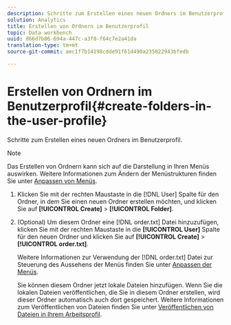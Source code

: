 ```yaml
---
description: Schritte zum Erstellen eines neuen Ordners im Benutzerprofil.
solution: Analytics
title: Erstellen von Ordnern im Benutzerprofil
topic: Data workbench
uuid: d66d7b86-694a-447c-a3f0-f64c7e2a41da
translation-type: tm+mt
source-git-commit: aec1f7b14198cdde91f61d490a235022943bfedb

---
```



# Erstellen von Ordnern im Benutzerprofil{#create-folders-in-the-user-profile}

Schritte zum Erstellen eines neuen Ordners im Benutzerprofil.

>[!NOTE]
>
>Das Erstellen von Ordnern kann sich auf die Darstellung in Ihren Menüs auswirken. Weitere Informationen zum Ändern der Menüstrukturen finden Sie unter [Anpassen von Menüs](../../../../home/c-get-started/c-intf-anlys-ftrs/c-ctm-menus/c-ctm-menus.md#concept-93d4c09cb7f34cd293b7b64fba1cf894).

1. Klicken Sie mit der rechten Maustaste in die [!DNL User] Spalte für den Ordner, in dem Sie einen neuen Ordner erstellen möchten, und klicken Sie auf **[!UICONTROL Create]** > **[!UICONTROL Folder]**.
1. (Optional) Um diesem Ordner eine [!DNL order.txt] Datei hinzuzufügen, klicken Sie mit der rechten Maustaste in die **[!UICONTROL User]** Spalte für den neuen Ordner und klicken Sie auf **[!UICONTROL Create]** > **[!UICONTROL order.txt]**.

   Weitere Informationen zur Verwendung der [!DNL order.txt] Datei zur Steuerung des Aussehens der Menüs finden Sie unter [Anpassen der Menüs](../../../../home/c-get-started/c-intf-anlys-ftrs/c-ctm-menus/c-ctm-menus.md#concept-93d4c09cb7f34cd293b7b64fba1cf894).

   Sie können diesem Ordner jetzt lokale Dateien hinzufügen. Wenn Sie die lokalen Dateien veröffentlichen, die Sie in diesem Ordner erstellen, wird dieser Ordner automatisch auch dort gespeichert. Weitere Informationen zum Veröffentlichen von Dateien finden Sie unter [Veröffentlichen von Dateien in Ihrem Arbeitsprofil](../../../../home/c-get-started/c-admin-intrf/c-prof-mgr/t-pub-files-wkg-prof.md#task-a0106e010c834d16bd60eef4721b6af9).

